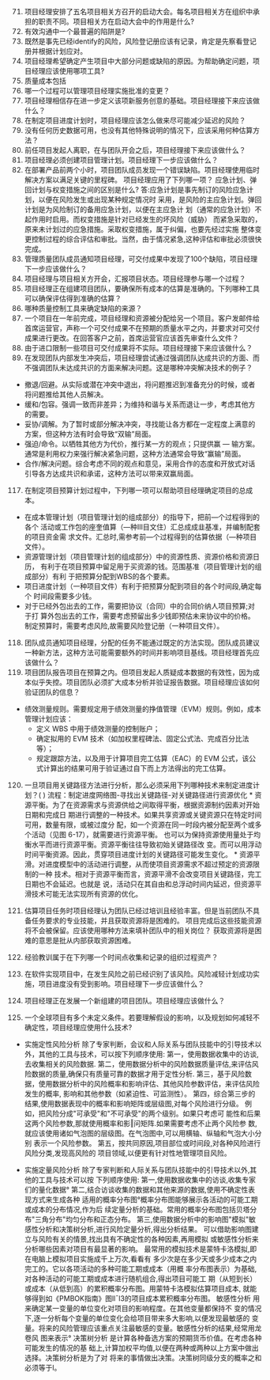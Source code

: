 71. 项目经理安排了五名项目相关方召开的启动大会。每名项目相关方在组织中承担的职责不同。项目相关方在启动大会中的作用是什么?
72. 有效沟通中一个最普遍的陷阱是?
73. 既然是事先已经identify的风险，风险登记册应该有记录，肯定是先察看登记册并根据计划应对。
78. 项目经理希望确定产生项目中大部分问题或缺陷的原因。为帮助确定问题，项目经理应该使用哪项工具?
80. 质量成本包括
82. 哪一个过程可以管理项目经理实施批准的变更？
84. 项目经理相信存在进一步定义该项新服务创意的基础。项目经理接下来应该做什么？
87. 在制定项目进度计划时，项目经理应该怎么做来尽可能减少延迟的风险？
89. 没有任何历史数据可用，也没有其他特殊说明的情况下，应该采用何种估算方法？
90. 前任项目发起人离职，在与团队开会之后，项目经理接下来应该做什么？
94. 项目经理必须创建项目管理计划。项目经理下一步应该做什么？
96. 在部署产品前两个小时，项目团队成员发现一个错误缺陷。项目经理使用临时解决方案以满足关键的里程碑。 项目经理应用了下列哪一项？
  应急计划、弹回计划与权变措施之间的区别是什么?
  答:应急计划是事先制订的风险应急计划，以便在风险发生或出现某种规定情况时
  采用，是风险的主应急计划。弹回计划是为风险制订的备用应急计划，以便在主应急计
  划（通常的应急计划）不起作用时启用。而权变措施是针对已经发生的坏风险（威胁）
  而紧急采取的，原来未计划过的应急措施。采取权变措施，属于纠偏，也要先经过实施
  整体变更控制过程的综合评估和审批。当然，由于情况紧急,这种评估和审批必须很快
  完成。
97. 管理质量团队成员通知项目经理，可交付成果中发现了100个缺陷，项目经理下一步应该做什么？
98. 项目经理与项目相关方开会，汇报项目状态。项目经理参与哪一个过程？
99. 项目经理正在组建项目团队，要确保所有成本的估算是准确的。下列哪种工具可以确保评估得到准确的估算？
110. 哪种质量控制工具来确定缺陷的来源？
112. 一个项目在一年前完成，项目经理和资源被分配给另一个项目。客户发邮件给首席运营官，声称一个可交付成果不在预期的质量水平之内，并要求对可交付成果进行更改。在回答客户之前，首席运营官应该首先审查什么文件？
113. 由于进口限制一些项目可交付成果将不实际。项目经理接下来应该做什么？
116. 在发现团队内部发生冲突后，项目经理尝试通过强调团队达成共识的方面、而不强调团队未达成共识的方面来解决问题。这是哪种冲突解决技术的例子？
  * 撤退/回避。从实际或潜在冲突中退出，将问题推迟到准备充分的时候，或者将问题推给其他人员解决。
  * 缓和/包容。强调一致而非差异；为维持和谐与关系而退让一步，考虑其他方的需要。
  * 妥协/调解。为了暂时或部分解决冲突，寻找能让各方都在一定程度上满意的方案，但这种方法有时会导致“双输”局面。
  * 强迫/命令。以牺牲其他方为代价，推行某一方的观点；只提供赢 — 输方案。通常是利用权力来强行解决紧急问题，这种方法通常会导致“赢输”局面。
  * 合作/解决问题。综合考虑不同的观点和意见，采用合作的态度和开放式对话引导各方达成共识和承诺，这种方法可以带来双赢局面。

117. 在制定项目预算计划过程中，下列哪一项可以帮助项目经理确定项目的总成本。
  * 在成本管理计划（项目管理计划的组成部分）的指导下，把前—个过程得到的各个
    活动或工作包的座奎值算（—种Ⅲ目文住）汇总成成韭基准，并编制配套的项目资金需
    求文件。汇总时,需参考前—个过程得到的估算依据（—种项目文件）。
  * 资源管理计划（项目管理计划的组成部分）中的资源性质、资源价格和资源日历，
    有利于在项目预算中留足用于买资源的钱。范围基准（项目管理计划的组成部分）有利
    于把预算分配到WBS的各个要素。
  * 项日进度计划（一种项目文件）有利于把预算分配到项目的各个时间段,确定每个
    时间段需要多少钱。
  * 对于已经外包出去的工作，需要把协议（合同）中的合同价纳人项目预算;对于打
    算外包出去的工作，需要考虑预留出多少钱即预估未来协议中的价格。
    制定预算时，需要考虑风险,故需要风险登记册（一种项目文件）。
118. 团队成员通知项目经理，分配的任务不能通过既定的方法实现。团队成员建议一种新方法，这种方法可能需要额外的时间并影响项目基线。项目经理首先应该做什么？    
119. 项目团队报告项目在预算之内。但项目发起人质疑成本数据的有效性，因为成本似乎失控。项目团队必须扩大成本分析并验证报告数据。项目经理应该如何验证团队的信息？
  + 绩效测量规则。需要规定用于绩效测量的挣值管理（EVM）规则。例如，成本管理计划应该：
    - 定义 WBS 中用于绩效测量的控制账户；
    - 确定拟用的 EVM 技术（如加权里程碑法、固定公式法、完成百分比法等）；
    - 规定跟踪方法，以及用于计算项目完工估算（EAC）的 EVM 公式，该公式计算出的结果可用于验证通过自下而上方法得出的完工估算。
120. 一旦项目用关键路径方法进行分析，那么必须采用下列哪种技术来制定进度计划？( )
    流程：制定进度网络图-寻找出关键路径-对关键路径进行资源优化
    * 资源平衡。为了在资源需求与资源供给之间取得平衡，根据资源制约因素对开始日期和完成日
      期进行调整的一种技术。如果共享资源或关键资源只在特定时间可用，数量有限，或被过度分
      配，如一个资源在同一时段内被分配至两个或多个活动（见图 6-17），就需要进行资源平衡。
      也可以为保持资源使用量处于均衡水平而进行资源平衡。资源平衡往往导致初始关键路径改
      变。而可以用浮动时间平衡资源。因此，贯穿项目进度计划的关键路径可能发生变化。
    * 资源平滑。对进度模型中的活动进行调整，从而使项目资源需求不超过预定的资源限制的一种
      技术。相对于资源平衡而言，资源平滑不会改变项目关键路径，完工日期也不会延迟。也就是
      说，活动只在其自由和总浮动时间内延迟，但资源平滑技术可能无法实现所有资源的优化。

121. 估算项目任务时项目经理认为团队已经过培训且经验丰富。但是当前团队不具备任务要求的专业技能，并且获取资源将是困难的。
项目完成后这些技能资源将不会被保留。应该使用哪种方法来填补团队中的相关岗位？
  获取资源将是困难的意思是批从内部获取资源困难。
133. 经验教训属于在下列哪一个时间点收集和记录的组织过程资产？
137. 在软件实现项目中，在发生风险之前已经识别了该风险。风险减轻计划成功实施，项目进度没有受到影响。项目经理下一步应该做什么？
139. 项目经理正在发展一个新组建的项目团队。项目经理应该做什么？
140. 一个全球项目有多个未定义条件。若要理解假设的影响，以及规划如何减轻不确定性，项目经理应使用什么技术?
+ 实施定性风险分析
  除了专家判断，会议和人际关系与团队技能中的引导技术以外，其他的工具与技术，可以按下列顺序使用:
  第一，使用数据收集中的访谈,去收集相关的风险数据.
  第二，使用数据分析中的风险数据质量评估,来评估风险数据的质量,确保只有质量可靠的数据才用于定性分析.
  第三，基于风险数据，使用数据分析中的风险概率和影响评估、其他风险参数评估，来评估风险发生的概率,
  影响和其他参数（如紧迫性、可监测性）。
  第四，综合第三步的结果,使用数据表现中的概率和影响矩阵或层级图,对每个风险进行分级。
  例如，把风险分成"可承受"和"不可承受"的两个级别。如果只考虑可
  能性和后果这两个风险参数,那就使用概率和影‖问矩阵.如果需要考虑不止两个风险参
  数,就应该使用诸如气泡图的层级图。在气泡图中,可以用横轴、纵轴和气泡大小分别
  表示一个风险参数。
  第五，按共同原因,项目部位或时间段,对各种风险进行风险分类,发现高风险的
  项目领域,以便更有针对性地管理项目风险。

+ 实施定量风险分析
  除了专家判断和人际关系与团队技能中的引导技术以外,其他的工具与技术可以按
  下列顺序使用:
  第一,使用数据收集中的访谈,收集专家们的量化数据°
  第二,结合访谈收集的数据和其他来源的数据,使用不确定性表现方式来生成各种
    适用的概率分布图°概率分布图能够展示各活动的可能工期或成本的分布情况,作为后
    续定量分析的基础。常用的概率分布图包括贝塔分布"三角分布"均匀分布和正态分布。
  第三,使用数据分析中的影响图"模拟"敏感性分析和决策树分析,进行风险定量分析,得出分析结果。
    可以借助影响图建立与风险有关的情景,找出具有不确定性的各种因素,再用模拟
    或敏感性分析来分析哪些因素对项目有最显著的影响。
    最常用的模拟技术是蒙特卡洛模拟,即在电脑上模拟项目实施成千上万次,看看有
    多少次是在多少天或多少成本之内完工的。它以各项活动的多种可能工期或成本（用概
    率分布图表示）为基础,对各种活动的可能工期或成本进行随机组合,得出项目可能工
    期（从短到长）或成本（从低到高）的累积概率分布图。用蒙特卡洛模拟估算项目成本,
    就能够得到如《PMBOK指南》图llˉl3的项目成本累积概率分布图。
  敏感性分析 用来确定某一变量的单位变化对项目的影响程度。在其他变量都保持不
  变的情况下,逐一分析每个变量的单位变化会给项目带来多大影响,以便发现最敏感的
  变量。将来的风险管理应该重点关注最敏感的变量。敏感性分析的结果,经常用龙卷风
  图来表示°
  决策树分析 是计算各种备选方案的预期货币价值。在考虑各种可能发生的情况的基
  础上,计算加权平均值,以便在两种或两种以上方案中做出选择。决策树分析是为了对
  将来的事情做出决策。决策树同级分支的概率之和必须等于l。
